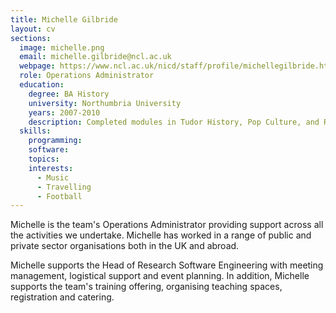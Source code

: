 ```yaml
---
title: Michelle Gilbride
layout: cv
sections:
  image: michelle.png
  email: michelle.gilbride@ncl.ac.uk
  webpage: https://www.ncl.ac.uk/nicd/staff/profile/michellegilbride.html
  role: Operations Administrator
  education:
    degree: BA History
    university: Northumbria University
    years: 2007-2010
    description: Completed modules in Tudor History, Pop Culture, and Regeneration.
  skills:
    programming:
    software:
    topics:
    interests:
      - Music
      - Travelling
      - Football
---
```

Michelle is the team's Operations Administrator providing support across all the activities we undertake. Michelle has worked in a range of public and private sector organisations both in the UK and abroad.

Michelle supports the Head of Research Software Engineering with meeting management, logistical support and event planning. In addition, Michelle supports the team's training offering, organising teaching spaces, registration and catering. 
